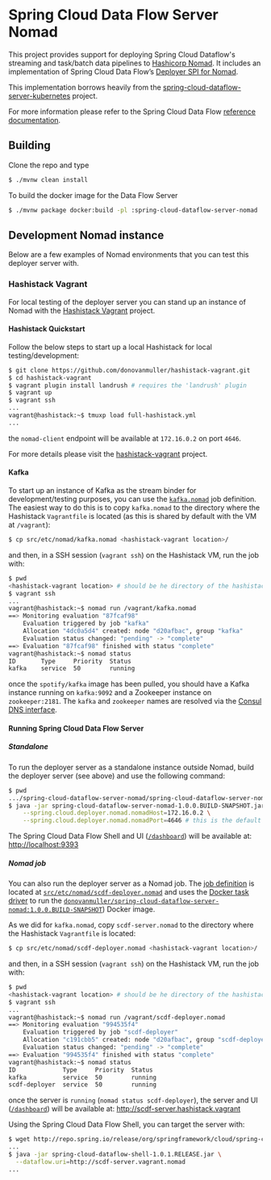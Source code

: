 # Spring Cloud Data Flow Server Nomad

This project provides support for deploying Spring Cloud Dataflow's streaming and task/batch data pipelines to [Hashicorp Nomad](). 
It includes an implementation of Spring Cloud Data Flow’s [Deployer SPI for Nomad](https://github.com/donovanmuller/spring-cloud-deployer-nomad).

This implementation borrows heavily from the [spring-cloud-dataflow-server-kubernetes](https://github.com/spring-cloud/spring-cloud-dataflow-server-kubernetes)
project.

For more information please refer to the Spring Cloud Data Flow [reference documentation](http://docs.spring.io/spring-cloud-dataflow-server-kubernetes/docs/current/reference/htmlsingle/).

## Building

Clone the repo and type

```bash
$ ./mvnw clean install
```

To build the docker image for the Data Flow Server

```bash
$ ./mvnw package docker:build -pl :spring-cloud-dataflow-server-nomad
```

## Development Nomad instance

Below are a few examples of Nomad environments that you can test this deployer server with.

### Hashistack Vagrant

For local testing of the deployer server you can stand up an instance of Nomad with the
[Hashistack Vagrant](https://github.com/donovanmuller/hashistack-vagrant) project.

#### Hashistack Quickstart

Follow the below steps to start up a local Hashistack for local testing/development:

```bash
$ git clone https://github.com/donovanmuller/hashistack-vagrant.git
$ cd hashistack-vagrant
$ vagrant plugin install landrush # requires the 'landrush' plugin
$ vagrant up
$ vagrant ssh
...
vagrant@hashistack:~$ tmuxp load full-hashistack.yml
...
```

the `nomad-client` endpoint will be available at `172.16.0.2` on port `4646`.

For more details please visit the [hashistack-vagrant](https://github.com/donovanmuller/hashistack-vagrant) project.

#### Kafka

To start up an instance of Kafka as the stream binder for development/testing purposes, you can use the [`kafka.nomad`](src/etc/nomad/kafka.nomad)
job definition. The easiest way to do this is to copy `kafka.nomad` to the directory where the
Hashistack `Vagrantfile` is located (as this is shared by default with the VM at `/vagrant`):

```bash
$ cp src/etc/nomad/kafka.nomad <hashistack-vagrant location>/
```

and then, in a SSH session (`vagrant ssh`) on the Hashistack VM, run the job with:

```bash
$ pwd
<hashistack-vagrant location> # should be he directory of the hashistack-vagrant cloned project
$ vagrant ssh
...
vagrant@hashistack:~$ nomad run /vagrant/kafka.nomad
==> Monitoring evaluation "87fcaf98"
    Evaluation triggered by job "kafka"
    Allocation "4dc0a5d4" created: node "d20afbac", group "kafka"
    Evaluation status changed: "pending" -> "complete"
==> Evaluation "87fcaf98" finished with status "complete"
vagrant@hashistack:~$ nomad status
ID       Type     Priority  Status
kafka    service  50        running
```

once the `spotify/kafka` image has been pulled, you should have a Kafka instance running on `kafka:9092` and 
a Zookeeper instance on `zookeeper:2181`. The `kafka` and `zookeeper` names are resolved via the [Consul DNS interface](https://github.com/donovanmuller/hashistack-vagrant#service-discovery).

#### Running Spring Cloud Data Flow Server

##### Standalone

To run the deployer server as a standalone instance outside Nomad, build the deployer server (see above)
and use the following command:

```bash
$ pwd
.../spring-cloud-dataflow-server-nomad/spring-cloud-dataflow-server-nomad/target
$ java -jar spring-cloud-dataflow-server-nomad-1.0.0.BUILD-SNAPSHOT.jar \
    --spring.cloud.deployer.nomad.nomadHost=172.16.0.2 \
    --spring.cloud.deployer.nomad.nomadPort=4646 # this is the default so can be omitted   
```

The Spring Cloud Data Flow Shell and UI ([`/dashboard`](http://localhost:9393/dashboard)) will be available at: [http://localhost:9393](http://localhost:9393)

##### Nomad job

You can also run the deployer server as a Nomad job.
The [job definition](https://www.nomadproject.io/docs/jobspec/index.html) is located at [`src/etc/nomad/scdf-deployer.nomad`](src/etc/nomad/scdf-deployer.nomad)
and uses the [Docker task driver](https://www.nomadproject.io/docs/drivers/docker.html)
to run the [`donovanmuller/spring-cloud-dataflow-server-nomad:1.0.0.BUILD-SNAPSHOT`](https://hub.docker.com/r/donovanmuller/spring-cloud-dataflow-server-nomad/))
Docker image.

As we did for `kafka.nomad`, copy `scdf-server.nomad` to the directory where the Hashistack `Vagrantfile` is located:

```bash
$ cp src/etc/nomad/scdf-deployer.nomad <hashistack-vagrant location>/
```

and then, in a SSH session (`vagrant ssh`) on the Hashistack VM, run the job with:

```bash
$ pwd
<hashistack-vagrant location> # should be he directory of the hashistack-vagrant cloned project
$ vagrant ssh
...
vagrant@hashistack:~$ nomad run /vagrant/scdf-deployer.nomad
==> Monitoring evaluation "994535f4"
    Evaluation triggered by job "scdf-deployer"
    Allocation "c191cbb5" created: node "d20afbac", group "scdf-deployer"
    Evaluation status changed: "pending" -> "complete"
==> Evaluation "994535f4" finished with status "complete"
vagrant@hashistack:~$ nomad status
ID             Type     Priority  Status
kafka          service  50        running
scdf-deployer  service  50        running
```

once the server is `running` (`nomad status scdf-deployer`), the server and UI ([`/dashboard`](http://scdf-server.hashistack.vagrant/dashboard))
will be available at: http://scdf-server.hashistack.vagrant

Using the Spring Cloud Data Flow Shell, you can target the server with:

```bash
$ wget http://repo.spring.io/release/org/springframework/cloud/spring-cloud-dataflow-shell/1.0.1.RELEASE/spring-cloud-dataflow-shell-1.0.1.RELEASE.jar
...
$ java -jar spring-cloud-dataflow-shell-1.0.1.RELEASE.jar \
  --dataflow.uri=http://scdf-server.vagrant.nomad
...
```







